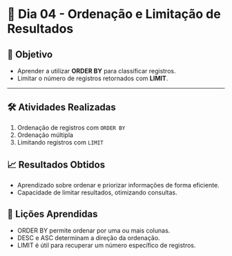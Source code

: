 # 📅 Dia 04 - Ordenação e Limitação de Resultados

## 🎯 Objetivo

- Aprender a utilizar **ORDER BY** para classificar registros.
- Limitar o número de registros retornados com **LIMIT**.

---

## 🛠️ Atividades Realizadas

1. Ordenação de registros com `ORDER BY`
2. Ordenação múltipla
3. Limitando registros com `LIMIT`

## 📈 Resultados Obtidos
- Aprendizado sobre ordenar e priorizar informações de forma eficiente.
- Capacidade de limitar resultados, otimizando consultas.

## 🤔 Lições Aprendidas
- ORDER BY permite ordenar por uma ou mais colunas.
- DESC e ASC determinam a direção da ordenação.
- LIMIT é útil para recuperar um número específico de registros.
